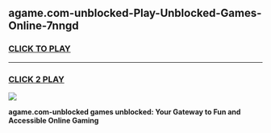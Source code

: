 
## agame.com-unblocked-Play-Unblocked-Games-Online-7nngd
<h3>
<a href="https://premium76.site?title=agame.com-unblocked&ref=25A">CLICK TO PLAY</a></h3>
<hr>

<h3>
<a href="https://premium76.site?title=agame.com-unblocked&ref=25A">CLICK 2 PLAY</a>
  
</h3>

<a href="https://premium76.site?title=agame.com-unblocked&ref=25A"><img src="https://clearcache.store/games.png"></a>


**agame.com-unblocked games unblocked: Your Gateway to Fun and Accessible Online Gaming**
